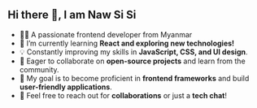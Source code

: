 ## Hi there 👋, I am Naw Si Si
- 👩‍💻 A passionate frontend developer from Myanmar
- 🌱 I’m currently learning **React and exploring new technologies!**
- 💡 Constantly improving my skills in **JavaScript, CSS, and UI design**.
- 🚀 Eager to collaborate on **open-source projects** and learn from the community.
- 🎯 My goal is to become proficient in **frontend frameworks** and build **user-friendly applications**.
- 💬 Feel free to reach out for **collaborations** or just a **tech chat**!


